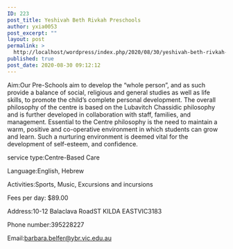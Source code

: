 ```yaml
---
ID: 223
post_title: Yeshivah Beth Rivkah Preschools
author: yxia0053
post_excerpt: ""
layout: post
permalink: >
  http://localhost/wordpress/index.php/2020/08/30/yeshivah-beth-rivkah-preschools/
published: true
post_date: 2020-08-30 09:12:12
---
```

Aim:Our Pre-Schools aim to develop the “whole person”, and as such provide a balance of social, religious and general studies as well as life skills, to promote the child’s complete personal development. 
The overall philosophy of the centre is based on the Lubavitch Chassidic philosophy and is further developed in collaboration with staff, families, and management. Essential to the Centre philosophy is the need to maintain a warm, positive and co-operative environment in which students can grow and learn. Such a nurturing environment is deemed vital for the development of self-esteem, and confidence.

service type:Centre-Based Care

Language:English, Hebrew

Activities:Sports, Music, Excursions and incursions

Fees per day: $89.00

Address:10-12 Balaclava RoadST KILDA EASTVIC3183

Phone number:395228227

Email:barbara.belfer@ybr.vic.edu.au